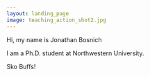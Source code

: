 ```yaml
---
layout: landing_page
image: teaching_action_shot2.jpg
---
```


Hi, my name is Jonathan Bosnich

I am a Ph.D. student at Northwestern University.

Sko Buffs!